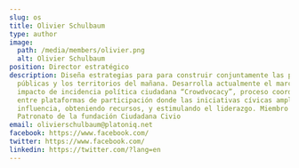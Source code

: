 ```yaml
---
slug: os
title: Olivier Schulbaum
type: author
image:
  path: /media/members/olivier.png
  alt: Olivier Schulbaum
position: Director estratégico
description: Diseña estrategias para para construir conjuntamente las políticas
  públicas y los territorios del mañana. Desarrolla actualmente el marco de
  impacto de incidencia política ciudadana “Crowdvocacy”, proceso coordinado
  entre plataformas de participación donde las iniciativas cívicas amplifican su
  influencia, obteniendo recursos, y estimulando el liderazgo. Miembro del
  Patronato de la fundación Ciudadana Civio
email: olivierschulbaum@platoniq.net
facebook: https://www.facebook.com/
twitter: https://www.facebook.com/
linkedin: https://twitter.com/?lang=en
---
```

